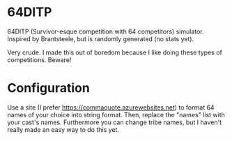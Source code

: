 # 64DITP
64DITP (Survivor-esque competition with 64 competitors) simulator. Inspired by Brantsteele, but is randomly generated (no stats yet).

Very crude. I made this out of boredom because I like doing these types of competitions. Beware!
# Configuration
Use a site (I prefer https://commaquote.azurewebsites.net) to format 64 names of your choice into string format. Then, replace the "names" list with your cast's names.
Furthermore you can change tribe names, but I haven't really made an easy way to do this yet.
